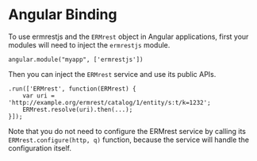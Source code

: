 # Angular Binding

To use ermrestjs and the `ERMrest` object in Angular applications, first your
modules will need to inject the `ermrestjs` module.

```
angular.module("myapp", ['ermrestjs'])
```

Then you can inject the `ERMrest` service and use its public APIs.

```
.run(['ERMrest', function(ERMrest) {
    var uri = 'http://example.org/ermrest/catalog/1/entity/s:t/k=1232';
    ERMrest.resolve(uri).then(...);
}]);
```

Note that you do not need to configure the ERMrest service by calling its
`ERMrest.configure(http, q)` function, because the service will handle the
configuration itself.
